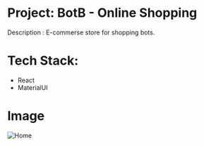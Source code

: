 # Project: BotB - Online Shopping 
Description : E-commerse store for shopping bots.

# Tech Stack:
   - React
   - MaterialUI

# Image
![Home]()
